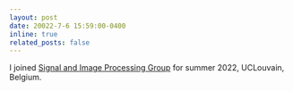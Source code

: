 ```yaml
---
layout: post
date: 20022-7-6 15:59:00-0400
inline: true
related_posts: false
---
```

I joined <a href='https://ispgroup.gitlab.io'>Signal and Image Processing Group</a>  for summer 2022, UCLouvain, Belgium. 
